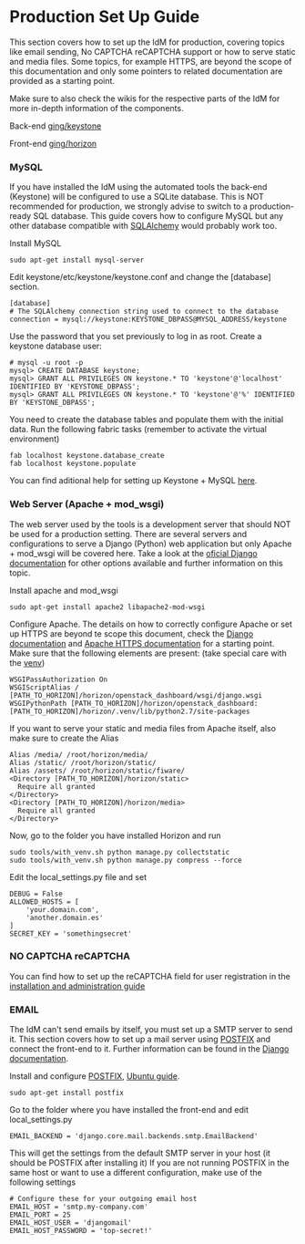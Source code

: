 Production Set Up Guide
=================

This section covers how to set up the IdM for production, covering topics like email sending, No CAPTCHA reCAPTCHA support or how to serve static and media files. Some topics, for example HTTPS, are beyond the scope of this documentation and only some pointers to related documentation are provided as a starting point.

Make sure to also check the wikis for the respective parts of the IdM for more in-depth information of the components.

Back-end [ging/keystone](https:/github.com/ging/keystone)  

Front-end [ging/horizon](https:/github.com/ging/horizon)  

### MySQL

If you have installed the IdM using the automated tools the back-end (Keystone) will be configured to use a SQLite database. This is NOT recommended for production, we strongly advise to switch to a production-ready SQL database. This guide covers how to configure MySQL but any other database compatible with [SQLAlchemy](http://www.sqlalchemy.org/) would probably work too.

Install MySQL
```
sudo apt-get install mysql-server
```

Edit keystone/etc/keystone/keystone.conf and change the [database] section.
```
[database]  
# The SQLAlchemy connection string used to connect to the database  
connection = mysql://keystone:KEYSTONE_DBPASS@MYSQL_ADDRESS/keystone  
```

Use the password that you set previously to log in as root. Create a keystone database user:
```
# mysql -u root -p  
mysql> CREATE DATABASE keystone;  
mysql> GRANT ALL PRIVILEGES ON keystone.* TO 'keystone'@'localhost' IDENTIFIED BY 'KEYSTONE_DBPASS';     
mysql> GRANT ALL PRIVILEGES ON keystone.* TO 'keystone'@'%' IDENTIFIED BY 'KEYSTONE_DBPASS';  
```

You need to create the database tables and populate them with the initial data. Run the following fabric tasks (remember to activate the virtual environment)
```
fab localhost keystone.database_create
fab localhost keystone.populate
```

You can find aditional help for setting up Keystone + MySQL [here](http://docs.openstack.org/havana/install-guide/install/apt/content/keystone-install.html).

### Web Server (Apache + mod_wsgi)
The web server used by the tools is a development server that should NOT be used for a production setting. There are several servers and configurations to serve a Django (Python) web application but only Apache + mod_wsgi will be covered here. Take a look at the [oficial Django documentation](https://docs.djangoproject.com/en/1.8/howto/deployment/wsgi/) for other options available and further information on this topic.

Install apache and mod_wsgi
```
sudo apt-get install apache2 libapache2-mod-wsgi
```
Configure Apache. The details on how to correctly configure Apache or set up HTTPS are beyond te scope this document, check the [Django documentation](https://docs.djangoproject.com/en/1.8/howto/deployment/wsgi/modwsgi/) and [Apache HTTPS documentation](http://httpd.apache.org/docs/2.4/ssl/ssl_howto.html) for a starting point. Make sure that the following elements are present: (take special care with the [venv](https://docs.djangoproject.com/en/1.8/howto/deployment/wsgi/modwsgi/#using-a-virtualenv))
```
WSGIPassAuthorization On  
WSGIScriptAlias / [PATH_TO_HORIZON]/horizon/openstack_dashboard/wsgi/django.wsgi
WSGIPythonPath [PATH_TO_HORIZON]/horizon/openstack_dashboard:[PATH_TO_HORIZON]/horizon/.venv/lib/python2.7/site-packages
```
If you want to serve your static and media files from Apache itself, also make sure to create the Alias
```
Alias /media/ /root/horizon/media/
Alias /static/ /root/horizon/static/
Alias /assets/ /root/horizon/static/fiware/
<Directory [PATH_TO_HORIZON]/horizon/static>
  Require all granted
</Directory>
<Directory [PATH_TO_HORIZON]/horizon/media>
  Require all granted
</Directory>
```

Now, go to the folder you have installed Horizon and run
```
sudo tools/with_venv.sh python manage.py collectstatic
sudo tools/with_venv.sh python manage.py compress --force
```
Edit the local_settings.py file and set
```
DEBUG = False
ALLOWED_HOSTS = [
    'your.domain.com',
    'another.domain.es'
]
SECRET_KEY = 'somethingsecret'
```

### NO CAPTCHA reCAPTCHA
You can find how to set up the reCAPTCHA field for user registration in the [installation and administration guide](http://fiware-idm.readthedocs.org/en/latest/admin_guide/#installing-horizon)

### EMAIL
The IdM can't send emails by itself, you must set up a SMTP server to send it. This section covers how to set up a mail server using [POSTFIX](http://www.postfix.org/) and connect the front-end to it. Further information can be found in the [Django documentation](https://docs.djangoproject.com/en/1.8/topics/email/#email-backends).

Install and configure [POSTFIX](http://www.postfix.org/), [Ubuntu guide](https://help.ubuntu.com/lts/serverguide/postfix.html).
```
sudo apt-get install postfix
```
Go to the folder where you have installed the front-end and edit local_settings.py
```
EMAIL_BACKEND = 'django.core.mail.backends.smtp.EmailBackend'
```
This will get the settings from the default SMTP server in your host (it should be POSTFIX after installing it) If you are not running POSTFIX in the same host or want to use a different configuration, make use of the following settings
```
# Configure these for your outgoing email host
EMAIL_HOST = 'smtp.my-company.com'
EMAIL_PORT = 25
EMAIL_HOST_USER = 'djangomail'
EMAIL_HOST_PASSWORD = 'top-secret!'
```